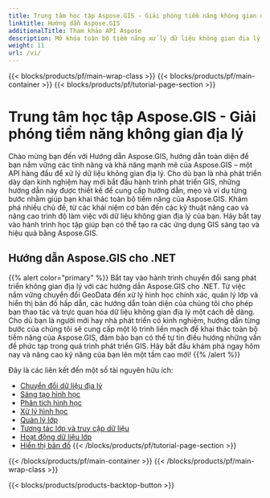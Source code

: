 ```yaml
---
title: Trung tâm học tập Aspose.GIS - Giải phóng tiềm năng không gian địa lý
linktitle: Hướng dẫn Aspose.GIS
additionalTitle: Tham khảo API Aspose
description: Mở khóa toàn bộ tiềm năng xử lý dữ liệu không gian địa lý với Aspose.GIS. Đi sâu vào hướng dẫn của chúng tôi để được hướng dẫn từng bước và hiểu biết sâu sắc của chuyên gia.
weight: 11
url: /vi/
---
```


{{< blocks/products/pf/main-wrap-class >}}
{{< blocks/products/pf/main-container >}}
{{< blocks/products/pf/tutorial-page-section >}}

# Trung tâm học tập Aspose.GIS - Giải phóng tiềm năng không gian địa lý


Chào mừng bạn đến với Hướng dẫn Aspose.GIS, hướng dẫn toàn diện để bạn nắm vững các tính năng và khả năng mạnh mẽ của Aspose.GIS – một API hàng đầu để xử lý dữ liệu không gian địa lý. Cho dù bạn là nhà phát triển dày dạn kinh nghiệm hay mới bắt đầu hành trình phát triển GIS, những hướng dẫn này được thiết kế để cung cấp hướng dẫn, mẹo và ví dụ từng bước nhằm giúp bạn khai thác toàn bộ tiềm năng của Aspose.GIS. Khám phá nhiều chủ đề, từ các khái niệm cơ bản đến các kỹ thuật nâng cao và nâng cao trình độ làm việc với dữ liệu không gian địa lý của bạn. Hãy bắt tay vào hành trình học tập giúp bạn có thể tạo ra các ứng dụng GIS sáng tạo và hiệu quả bằng Aspose.GIS.

## Hướng dẫn Aspose.GIS cho .NET
{{% alert color="primary" %}}
Bắt tay vào hành trình chuyển đổi sang phát triển không gian địa lý với các hướng dẫn Aspose.GIS cho .NET. Từ việc nắm vững chuyển đổi GeoData đến xử lý hình học chính xác, quản lý lớp và hiển thị bản đồ hấp dẫn, các hướng dẫn toàn diện của chúng tôi cho phép bạn thao tác và trực quan hóa dữ liệu không gian địa lý một cách dễ dàng. Cho dù bạn là người mới hay nhà phát triển có kinh nghiệm, hướng dẫn từng bước của chúng tôi sẽ cung cấp một lộ trình liền mạch để khai thác toàn bộ tiềm năng của Aspose.GIS, đảm bảo bạn có thể tự tin điều hướng những vấn đề phức tạp trong quá trình phát triển GIS. Hãy bắt đầu khám phá ngay hôm nay và nâng cao kỹ năng của bạn lên một tầm cao mới!
{{% /alert %}}

Đây là các liên kết đến một số tài nguyên hữu ích:
 
- [Chuyển đổi dữ liệu địa lý](./net/geo-data-conversion/)
- [Sáng tạo hình học](./net/geometry-creation/)
- [Phân tích hình học](./net/geometry-analysis/)
- [Xử lý hình học](./net/geometry-processing/)
- [Quản lý lớp](./net/layer-management/)
- [Tương tác lớp và truy cập dữ liệu](./net/layer-interaction-and-data-access/)
- [Hoạt động dữ liệu lớp](./net/layer-data-operations/)
- [Hiển thị bản đồ](./net/map-rendering/)
{{< /blocks/products/pf/tutorial-page-section >}}

{{< /blocks/products/pf/main-container >}}
{{< /blocks/products/pf/main-wrap-class >}}

{{< blocks/products/products-backtop-button >}}
